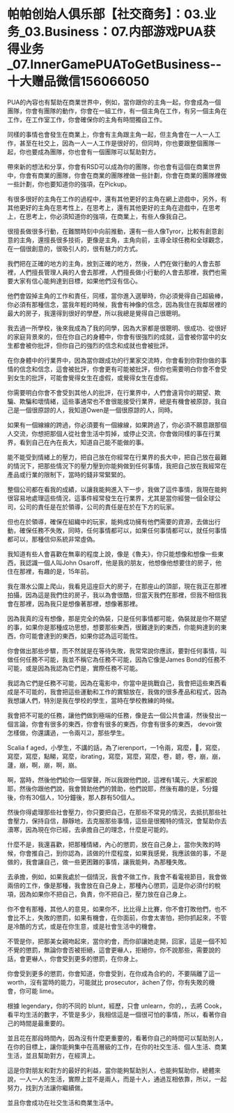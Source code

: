# 帕帕创始人俱乐部【社交商务】：03.业务_03.Business：07.内部游戏PUA获得业务_07.InnerGamePUAToGetBusiness--十大赠品微信156066050

PUA的內容也有幫助在商業世界中，例如，當你跟你的主角一起，你會成為一個團隊，你會有團隊的動作，你會在一組工作，有一個主角在工作，有另一個主角在工作，在工作室工作，你會確保你的主角有時間獨自工作。

同樣的事情也會發生在商業上，你會有主角跟主角一起，但主角會在一人一人工作，甚至在社交上，因為一人一人工作是很好的，但同時，你也要跟整個團隊一起，你也要成為團隊，你也會有一個團隊可以幫助對方。

帶來新的想法和分享，你會有RSD可以成為你的團隊，你也會有這個在商業世界中，你會有商業的團隊，你會在商業的團隊裡做一些計劃，你會在商業的團隊裡做一些計劃，你也要知道你的強項，在Pickup。

有很多很好的主角在工作的過程中，還有其他更好的主角在網上遊戲中，另外，有其他更好的主角在思考性上，在思考上，還有其他更好的主角在遊戲中，在思考上，在思考上，你必須知道你的強項，在商業上，有些人像我自己。

很擅長做很多行動，在難關時刻中向前推動，還有一些人像Tyror，比較有創意創意的主角，還擅長很多技術，更像是主角，主角向前，主導全球任務和全球觀念，在一個很創意的，很吸引人的，很有魅力的方式。

我們把在正確的地方的主角，放到正確的地方，然後，人們在做行動的人會去那裡，人們擅長管理人員的人會去那裡，人們擅長做小行動的人會去那裡，我們也需要大家有信心能夠達到目標，如果他們沒有信心。

他們會毀掉主角的工作和責任，同樣，當你進入選舉時，你必須覺得自己超級棒，你必須有那種信念，當我年輕的時候，我會有神像的信念，因為我住在我鄰居裡的最大的房子，我還得到很好的學歷，所以我總是覺得自己很聰明。

我去過一所學校，後來我成為了我的同學，因為大家都是很聰明、很成功、從很好的家庭背景來的，但在你自己的身體中，你會有很強烈的成就，這會被你當中的女生都會被你批評，但你自己的強烈的信念和成就也會被批評。

在你身體中的行業界中，因為當你跟成功的行業家交流時，你會看到你對你做的事情的信念和信念，這會被批評，你會更有可能被批評，但你也需要明白你會不會受到女生的批評，可能會覺得女生在虛假，或覺得女生在虛假。

你需要明白你會不會受到其他人的批評，在行業界中，人們會違背你的期望、欺騙、欺騙和壞情緒，這些事通常也不會很能接受行業界，總是有機會被原諒，我自己是一個很原諒的人，我知道Owen是一個很原諒的人，同時。

如果有一個線線的跨過，你必須要有一個線線，如果跨過了，你必須不願意跟那個人交流，你想把那個人從社會生活中剪掉，或停止交流，你會做同樣的事在行業界，看到自己在內在長大，知道自己能不能做的事。

能不能受到情緒上的壓力，把自己放在你經常在行業界的長大中，把自己放在最難的情況下，把那些情況下的壓力壓到你能夠做到任何事情，我把自己放在我經常在產品或行業的限制下，當時的錢非常緊緊的。

整個公司都在看我的成績，以讓我能夠進入下一步，我做了這件事情，我現在能夠很容易地處理這些情況，這事件經常發生在行業界，尤其是當你經營一個全球公司，公司的責任是在於領導，公司的責任是在於在下方的玩家。

但也在於領導，確保在組織中的玩家，能夠成功擁有他們需要的資源，去做出行動，確保任務不失敗，同時，任何事情都可以，如果任何事情都可以，就任何事情都可以，那種信仰系統非常虛偽。

我知道有些人會喜歡在無辜的程度上說，像是《魯夫》，你只能想像和想像一些東西，我認識一個人叫John Osaroff，他是我的朋友，他想像他想要住的房子，他住在那裡，有趣的是，15年前。

我在潛水公園上爬山，我看見這座巨大的房子，在那座山的頂部，現在我正在那裡拍攝，因為這是我們住的房子，我以為會很酷，但當天我們在那裡，但我不相信我會在那裡，因為我只是想像著那裡，想像著那裡。

因為我真的沒有想像，那是完全的偽裝，只是任何事情都可能，偽裝就是你不期望的事，如果你是那種成功思想，想要那些東西，很難達到的東西，你能夠達到的東西，你可能會達到的東西，如果你認為這可能性。

你會做出那些步驟，而不然就是在等待失敗，我常常說你應該，要對任何事情，叫做任何任務不可能，我並不稱它為任務不可能，因為它像是James Bond的任務不可能，或是因為我認為它們是，實際任務不可能。

我認為它們是任務不可能，因為在電影中，你當中是挑戰自己，我會把這些東西看成是不可能的，我會把這些運動和工作的實驗放在，我做的很多產品和程式，因為我想讓人們，特別是我在學校的學生，當時在學校教練的時候。

我會把不可能的任務，讓他們做到極端的任務，像是去一個公共會議，然後發出一個言論，你會有很多的東西，你會有很多的東西，你會有很多的東西， devoir做 怎樣做，你還講過，一令兩지고，那些學生。

 Scalia f aged，小學生，不講的話，為了ierenport，一1令兩，寫麼，🐔，寫麼，寫麼，寫麼，點睇，寫麼，ibrating，寫麼，寫麼，寫麼，卷，聼，卷，崩，崩，蘧，崩，啊，崩，啊，崩。

啊，當時，然後他們給你一個掌聲，所以我跟他們說，這裡有1萬元，大家都說耶，然後你跟他們說，我會贊助他們的贊助，他們說耶，然後有趣的是，5分鐘後，你有30個人，10分鐘後，那人群有50個人。

然後你得處理那些社會壓力，你只要把自己，在那些不常見的情況，去抵抗那些社會壓力，保持自信，靜靜地，去克服那些事情，這些是很獨特的情況，會幫助你去瀆寒，因為現在你已經，去承擔自己的理念，什麼是可能的。

什麼不是，我還喜歡，把那種情緒，內心的懲罰，放在自己身上，當你失敗的時候，你會推自己，到你認為，該做的什麼程度，如果我感覺，我應該做的事，不是做的，我會讓自己，做一些更困難的事情，讓我能夠，為那種失敗。

去承擔，例如，如果我處於一個情況，我會不做工作，我會不看電視節目，我會做兩倍的工作，像是那種，我會放在自己身上，那種內心懲罰，這是你必須付的稅項，因為如果你不把自己，負責，你不把自己，壓力放在自己身上。

你不會有那種，其他人的意見，如果你不，比比得上比賽，你不會打敗他們，也不會比不上，失敗的懲罰，如果有機會，在你面前，你會太害怕，把你抓起來，不管是冷酷的方式，或是在你生意，或是社會生活中的機會。

不管是你，把那美女親吻起來，當你約會，而你卻讓她走開，回家，這是一個不知不覺的懲罰，無論你會否被拒絕，這會更嚇人，拒絕你，你不說那些，需要說的話，會更嚇人，你會受到更多的懲罰，在你身上。

你會受到更多的懲罰，你會知道，你會受到，在你成為合約的，不要隔離了這一 worth，沒有當時的能力，可能就比 prosecutor，ächen了你，你有失敗的機會，你可能 lime。

根據 legendary，你的不同的 blunt，經歷，只會 unlearn，你的，，去將 Cook，看平均生活的數字，不管是多少，我相信這是一個很可怕的事情，所以，看著你自己的時間是最重要的。

並且花在那段時間內，因為沒有什麼更重要的，看著你自己的時間可以幫助別人，在你的目標上，讓你能夠集中在高層級的工作，在你的社交生活、個人生活、商業生活，並且幫助對方，在經濟上。

這是你對朋友和對方的最好的利益，當你能夠幫助別人，也能夠幫助你，總體來說，一人一人的生活，實際上並不是兩人，而是十人，通過互相依靠，所以，一起努力，找到方法讓你繼續做。

並且你會成功在社交生活和商業生活中。